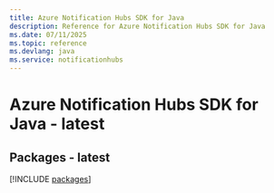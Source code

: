 ```yaml
---
title: Azure Notification Hubs SDK for Java
description: Reference for Azure Notification Hubs SDK for Java
ms.date: 07/11/2025
ms.topic: reference
ms.devlang: java
ms.service: notificationhubs
---
```

# Azure Notification Hubs SDK for Java - latest
## Packages - latest
[!INCLUDE [packages](notification-hubs-index.md)]